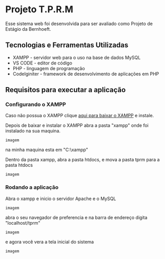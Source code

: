 # Projeto T.P.R.M

Esse sistema web foi desenvolvida para ser avaliado como Projeto de Estágio da Bernhoeft. 

## Tecnologias e Ferramentas Utilizadas

* XAMPP - servidor web para o uso na base de dados MySQL
* VS CODE - editor de código
* PHP - linguagem de programação
* CodeIginiter - framework de desenvolvimento de aplicações em PHP 

## Requisitos para executar a aplicação

### Configurando o XAMPP

Caso não possua o XAMPP clique [aqui para baixar o XAMPP](https://www.apachefriends.org/pt_br/index.html) e instale.

Depois de baixar e instalar o XAMPP abra a pasta "xampp" onde foi instalado na sua maquina.

```
imagem 
```
na minha maquina esta em "C:\xampp"

Dentro da pasta xampp, abra a pasta htdocs, e mova a pasta tprm para a pasta htdocs

```
imagem 
```

### Rodando a aplicação

Abra o xampp e inicio o servidor Apache e o MySQL

```
imagem 
```

abra o seu navegador de preferencia e na barra de endereço digita "localhost/tprm"

```
imagem 
```

e agora você vera a tela inicial do sistema

```
imagem 
```


<!-- ### Installing

A step by step series of examples that tell you how to get a development env running

Say what the step will be



And repeat

```
until finished
```

End with an example of getting some data out of the system or using it for a little demo

## Running the tests

Explain how to run the automated tests for this system

### Break down into end to end tests

Explain what these tests test and why

```
Give an example
```

### And coding style tests

Explain what these tests test and why

```
Give an example
```

## Deployment

Add additional notes about how to deploy this on a live system

## Built With

* [Dropwizard](http://www.dropwizard.io/1.0.2/docs/) - The web framework used
* [Maven](https://maven.apache.org/) - Dependency Management
* [ROME](https://rometools.github.io/rome/) - Used to generate RSS Feeds

## Contributing

Please read [CONTRIBUTING.md](https://gist.github.com/PurpleBooth/b24679402957c63ec426) for details on our code of conduct, and the process for submitting pull requests to us.

## Versioning

We use [SemVer](http://semver.org/) for versioning. For the versions available, see the [tags on this repository](https://github.com/your/project/tags). 

## Authors

* **Billie Thompson** - *Initial work* - [PurpleBooth](https://github.com/PurpleBooth)

See also the list of [contributors](https://github.com/your/project/contributors) who participated in this project.

## License

This project is licensed under the MIT License - see the [LICENSE.md](LICENSE.md) file for details

## Acknowledgments

* Hat tip to anyone whose code was used
* Inspiration
* etc -->
